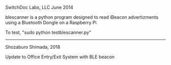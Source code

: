 SwitchDoc Labs, LLC
June 2014

blescanner is a python program designed to read iBeacon advertizments using a Bluetooth Dongle on a Raspberry Pi

To test, "sudo python testblescanner.py"

--------------------------------
Shozaburo Shimada, 2018

Update to Office Entry/Exit System with BLE beacon


